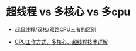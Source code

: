 # 超线程 vs 多核心 vs 多cpu

- [超超线程/双核/双路CPU三者的区别](https://blog.csdn.net/whchenfei/article/details/4708466?utm_medium=distribute.pc_relevant.none-task-blog-2~default~baidujs_baidulandingword~default-0-4708466-blog-105027718.pc_relevant_aa&spm=1001.2101.3001.4242.1&utm_relevant_index=3)

- [CPU工作方式、多核心、超线程技术详解](https://zhuanlan.zhihu.com/p/52112475)

